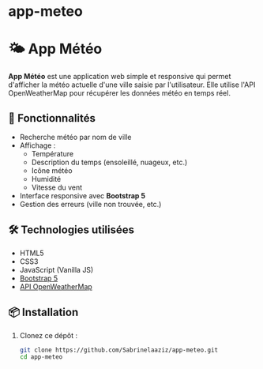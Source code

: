 # app-meteo
# 🌤️ App Météo

**App Météo** est une application web simple et responsive qui permet d'afficher la météo actuelle d'une ville saisie par l'utilisateur. Elle utilise l'API OpenWeatherMap pour récupérer les données météo en temps réel.

## 🚀 Fonctionnalités

- Recherche météo par nom de ville
- Affichage :
  - Température
  - Description du temps (ensoleillé, nuageux, etc.)
  - Icône météo
  - Humidité
  - Vitesse du vent
- Interface responsive avec **Bootstrap 5**
- Gestion des erreurs (ville non trouvée, etc.)

## 🛠️ Technologies utilisées

- HTML5
- CSS3
- JavaScript (Vanilla JS)
- [Bootstrap 5](https://getbootstrap.com/)
- [API OpenWeatherMap](https://openweathermap.org/api)

## 📦 Installation

1. Clonez ce dépôt :

   ```bash
   git clone https://github.com/Sabrinelaaziz/app-meteo.git
   cd app-meteo

